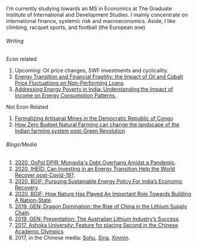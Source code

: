 I'm currently studying towards an MS in Economics at The Graduate Institute of International and Development Studies. I mainly concentrate on international finance, systemic risk and macroeconomics. Aside, I like climbing, racquet sports, and football (the European one)

###### Writing  

Econ related 

1. Upcoming: Oil price changes, SWF investments and cyclicality.
2. [Energy Transition and Financial Fragility: the Impact of Oil and Cobalt Price Fluctuations on Non-Performing Loans](https://papers.ssrn.com/sol3/papers.cfm?abstract_id=3878335).
3. [Addressing Energy Poverty in India: Understanding the Impact of Income on Energy Consumption Patterns ](https://www.researchgate.net/publication/335432641_Addressing_Energy_Poverty_in_India_Understanding_the_Impact_of_Income_on_Energy_Consumption_Patterns).

Not Econ Related

1. [Formalizing Artisanal Mines in the Democratic Republic of Congo](https://www.researchgate.net/publication/338423045_Formalising_Artisanal_Mines_in_the_Democratic_Republic_of_Congo)
2. [How Zero Budget Natural Farming can change the landscape of the Indian farming system post-Green Revolution](https://www.researchgate.net/publication/333210720_How_Zero_Budget_Natural_Farming_can_change_the_landscape_of_the_Indian_farming_system_post-Green_Revolution) 

###### Blogs/Media

1. [2020, OxPol DPIR: Mongolia's Debt Overhang Amidst a Pandemic](https://blog.politics.ox.ac.uk/mongolias-debt-overhang-amidst-a-pandemic/). 
2. [2020, IHEID: Can Investing in an Energy Transition Help the World Recover post-Covid-19?](https://www.graduateinstitute.ch/communications/news/can-investing-energy-transition-help-world-recover-post-covid-19). 
3. [2020, BGIF: Pursuing Sustainable Energy Policy For India’s Economic Recovery](http://bhajanfoundation.org/knowledge/greening-indias-growth/).
4. [2020, BGIF: How Nature Has Played An Important Role Towards Building A Nation-State](http://bhajanfoundation.org/knowledge/nature-and-nation/).
5. [2019, GEN: Dragon Domination: the Rise of China in the Lithium Supply Chain](http://globalextractionnetworks.com/dragon-domination-the-rise-of-china-in-lithium-supply-chain/).
6. [2019, GEN: Presentation: The Australian Lithium Industry’s Success](http://globalextractionnetworks.com/australias-lithium-industry-success/).
7. [2017, Ashoka University: Feature for placing Second in the Chinese Academic Olympics](https://www.ashoka.edu.in/static/doc_uploads/file_1515150123.pdf)
8. 2017, in the Chinese media: [Sohu](https://www.sohu.com/a/205179513_99899603), [Sina](https://k.sina.cn/article_2748597475_a3d444e3020002y1g.html?from=news&subch=onews), [Xinmin](http://wap.xinmin.cn/content/31334504.html).

